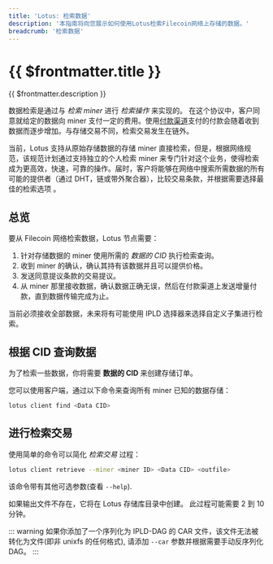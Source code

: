 ```yaml
---
title: 'Lotus: 检索数据'
description: '本指南将向您展示如何使用Lotus检索Filecoin网络上存储的数据。'
breadcrumb: '检索数据'
---
```


# {{ $frontmatter.title }}

{{ $frontmatter.description }}

数据检索是通过与 _检索 miner_ 进行 _检索操作_ 来实现的。 在这个协议中，客户同意就给定的数据向 miner 支付一定的费用。使用[付款渠道](../../build/lotus/payment-channels.md)支付的付款会随着收到数据而逐步增加。与存储交易不同，检索交易发生在链外。

当前，Lotus 支持从原始存储数据的存储 miner 直接检索，但是，根据网络规范，该规范计划通过支持独立的个人检索 miner 来专门针对这个业务，使得检索成为更高效，快速，可靠的操作。届时，客户将能够在网络中搜索所需数据的所有可能的提供者（通过 DHT，链或带外聚合器），比较交易条款，并根据需要选择最佳的检索选项 。

## 总览

要从 Filecoin 网络检索数据，Lotus 节点需要：

1. 针对存储数据的 miner 使用所需的 _数据的 CID_ 执行检索查询。
2. 收到 miner 的确认，确认其持有该数据并且可以提供价格。
3. 发送同意提议条款的交易提议。
4. 从 miner 那里接收数据，确认数据正确无误，然后在付款渠道上发送增量付款，直到数据传输完成为止。

当前必须接收全部数据，未来将有可能使用 IPLD 选择器来选择自定义子集进行检索。

## 根据 CID 查询数据

为了检索一些数据，你将需要 **数据的 CID** 来创建存储订单。

您可以使用客户端，通过以下命令来查询所有 miner 已知的数据存储：

```sh
lotus client find <Data CID>
```

## 进行检索交易

使用简单的命令可以简化 _检索交易_ 过程：

```sh
lotus client retrieve --miner <miner ID> <Data CID> <outfile>
```

该命令带有其他可选参数(查看 `--help`).

如果输出文件不存在，它将在 Lotus 存储库目录中创建。 此过程可能需要 2 到 10 分钟。

::: warning
如果你添加了一个序列化为 IPLD-DAG 的 CAR 文件，该文件无法被转化为文件(即非 unixfs 的任何格式), 请添加 `--car` 参数并根据需要手动反序列化 DAG。
:::
